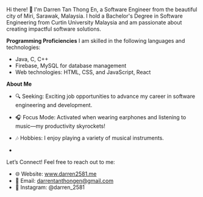 Hi there! 👋
I'm Darren Tan Thong En, a Software Engineer from the beautiful city of Miri, Sarawak, Malaysia.
I hold a Bachelor's Degree in Software Engineering from Curtin University Malaysia and am passionate about creating impactful software solutions.


**Programming Proficiencies**
I am skilled in the following languages and technologies:
- Java, C, C++
- Firebase, MySQL for database management
- Web technologies: HTML, CSS, and JavaScript, React
  

**About Me**
- 🔍 Seeking: Exciting job opportunities to advance my career in software engineering and development.
- 🎧 Focus Mode: Activated when wearing earphones and listening to music—my productivity skyrockets!
- 🎶 Hobbies: I enjoy playing a variety of musical instruments.

- 
Let’s Connect!
Feel free to reach out to me:
- 🌐 Website: www.darren2581.me
- 📧 Email: darrentanthongen@gmail.com
- 📸 Instagram: @darren_2581
